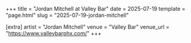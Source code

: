 +++
title = "Jordan Mitchell at Valley Bar"
date = 2025-07-19
template = "page.html"
slug = "2025-07-19-jordan-mitchell"

[extra]
artist = "Jordan Mitchell"
venue = "Valley Bar"
venue_url = "https://www.valleybarphx.com/"
+++
